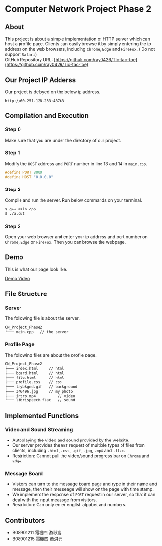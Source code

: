 # Computer Network Project Phase 2
## About
This project is about a simple implementation of HTTP server which can host a profile page. Clients can easily browse it by simply entering the ip address on the web browsers, including `Chrome`, `Edge` and `FireFox`.  ( Do not support `Safari`)\
GitHub Repository URL: [https://github.com/ray0426/Tic-tac-toe](https://github.com/ray0426/Tic-tac-toe) 

## Our Project IP Adderss
Our project is deloyed on the below ip address.

```
http://60.251.128.233:48763
```

## Compilation and Execution
### Step 0
Make sure that you are under the directory of our project. 

### Step 1
Modify the `HOST` address and `PORT` number in line 13 and 14 in `main.cpp`.

```c++
#define PORT 8000
#define HOST "0.0.0.0"
```

### Step 2
Compile and run the server. Run below commands on your terminal. 

```bash
$ g++ main.cpp
$ ./a.out
```

### Step 3
Open your web browser and enter your ip address and port number on `Chrome`, `Edge` or `FireFox`. Then you can browse the webpage. 

## Demo
This is what our page look like.

[Demo Video](https://drive.google.com/file/d/15lyMjopYzNLPRqalIy9j1eI02Aun5lDj/preview "Demo Video")

## File Structure
### Server
The following file is about the server. 

```bash
CN_Project_Phase2
└─── main.cpp	// the server
```

### Profile Page
The following files are about the profile page.

```bash
CN_Project_Phase2
├─── index.html	    // html
├─── board.html     // html
├─── file.html      // html
├─── profile.css	// css
├─── laybkgnd.gif	// background
├─── 346496.jpg		// my photo
├─── intro.mp4          // video
└─── librispeech.flac   // sound
```


## Implemented Functions

### Video and Sound Streaming
- Autoplaying the video and sound provided by the website.
- Our server provides the `GET` request of multiple types of files from clients, including `.html`, `.css`, `.gif`, `.jpg`, `.mp4` and `.flac`. 
- Restriction: Cannot pull the video/sound progress bar on `Chrome` and `Edge`.
### Message Board
- Visitors can turn to the message board page and type in their name and message, then their messeage will show on the page with time stamp. 
- We implement the response of `POST` request in our server, so that it can deal with the input meaasge from visitors.   
- Restriction: Can only enter english alpabet and numbers.

## Contributors

* B08901211 電機四 游耿睿
* B08901215 電機四 蕭淇元
